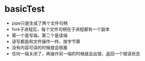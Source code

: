# basicTest
- pipe只是生成了两个文件句柄
- fork子进程后，每个文件句柄在子进程都有一个副本
- 第一个是写端，第二个是读端
- 读写都是和文件操作一样，按字节算
- 没有内容可读的时候就会阻塞
- 任何一端关闭了，再操作另一端的时候就会出错，返回一个错误状态
 
